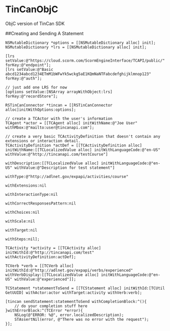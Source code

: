 TinCanObjC
==========

ObjC version of TinCan SDK

##Creating and Sending A Statement

    NSMutableDictionary *options = [[NSMutableDictionary alloc] init];
    NSMutableDictionary *lrs = [[NSMutableDictionary alloc] init];
    
    [lrs setValue:@"https://cloud.scorm.com/ScormEngineInterface/TCAPI/public/" forKey:@"endpoint"];
    [lrs setValue:@"Basic abcd1234abcd1234ETmM1bWFwYk5wckg5aE1KQmNaNTFabcdefghijklmnop123" forKey:@"auth"];

    // just add one LRS for now
    [options setValue:[NSArray arrayWithObject:lrs] forKey:@"recordStore"];
    
    RSTinCanConnector *tincan = [[RSTinCanConnector alloc]initWithOptions:options];
    
    // create a TCActor with the user's information
    TCAgent *actor = [[TCAgent alloc] initWithName:@"Joe User" withMbox:@"mailto:user@tincanapi.com"];
    
    // create a very basic TCActivityDefinition that doesn't contain any extensions or interaction detail.
    TCActivityDefinition *actDef = [[TCActivityDefinition alloc] initWithName:[[TCLocalizedValue alloc] initWithLanguageCode:@"en-US" withValue:@"http://tincanapi.com/testCourse"]
                                                              withDescription:[[TCLocalizedValue alloc] initWithLanguageCode:@"en-US" withValue:@"Description for test statement"]
                                                                     withType:@"http://adlnet.gov/expapi/activities/course"
                                                               withExtensions:nil
                                                          withInteractionType:nil
                                                  withCorrectResponsesPattern:nil
                                                                  withChoices:nil
                                                                    withScale:nil
                                                                   withTarget:nil
                                                                    withSteps:nil];
    
    TCActivity *activity = [[TCActivity alloc] initWithId:@"http://tincanapi.com/test" withActivityDefinition:actDef];
    
    TCVerb *verb = [[TCVerb alloc] initWithId:@"http://adlnet.gov/expapi/verbs/experienced" withVerbDisplay:[[TCLocalizedValue alloc] initWithLanguageCode:@"en-US" withValue:@"experienced"]];
    
    TCStatement *statementToSend = [[TCStatement alloc] initWithId:[TCUtil GetUUID] withActor:actor withTarget:activity withVerb:verb];
    
    [tincan sendStatement:statementToSend withCompletionBlock:^(){
        // do your completion stuff here
    }withErrorBlock:^(TCError *error){
        NSLog(@"ERROR: %@", error.localizedDescription);
        STAssertNil(error, @"There was no error with the request");
    }];